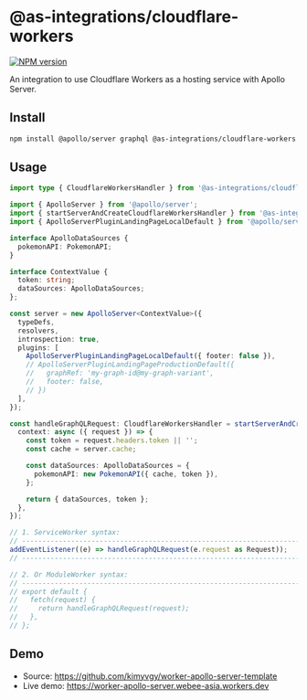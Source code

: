 # @as-integrations/cloudflare-workers

[![NPM version](https://img.shields.io/npm/v/@as-integrations/cloudflare-workers.svg)](https://www.npmjs.com/package/@as-integrations/cloudflare-workers)

An integration to use Cloudflare Workers as a hosting service with Apollo Server.

## Install

```bash
npm install @apollo/server graphql @as-integrations/cloudflare-workers
```

## Usage

```typescript
import type { CloudflareWorkersHandler } from '@as-integrations/cloudflare-workers';

import { ApolloServer } from '@apollo/server';
import { startServerAndCreateCloudflareWorkersHandler } from '@as-integrations/cloudflare-workers';
import { ApolloServerPluginLandingPageLocalDefault } from '@apollo/server/plugin/landingPage/default';

interface ApolloDataSources {
  pokemonAPI: PokemonAPI;
}

interface ContextValue {
  token: string;
  dataSources: ApolloDataSources;
};

const server = new ApolloServer<ContextValue>({
  typeDefs,
  resolvers,
  introspection: true,
  plugins: [
    ApolloServerPluginLandingPageLocalDefault({ footer: false }),
    // ApolloServerPluginLandingPageProductionDefault({
    //   graphRef: 'my-graph-id@my-graph-variant',
    //   footer: false,
    // })
  ],
});

const handleGraphQLRequest: CloudflareWorkersHandler = startServerAndCreateCloudflareWorkersHandler(server, {
  context: async ({ request }) => {
    const token = request.headers.token || '';
    const cache = server.cache;

    const dataSources: ApolloDataSources = {
      pokemonAPI: new PokemonAPI({ cache, token }),
    };

    return { dataSources, token };
  },
});

// 1. ServiceWorker syntax:
// --------------------------------------------------------------------
addEventListener((e) => handleGraphQLRequest(e.request as Request));
// --------------------------------------------------------------------

// 2. Or ModuleWorker syntax:
// --------------------------------------------------------------------
// export default {
//   fetch(request) {
//     return handleGraphQLRequest(request);
//   },
// };
```

## Demo

- Source: https://github.com/kimyvgy/worker-apollo-server-template
- Live demo: https://worker-apollo-server.webee-asia.workers.dev
